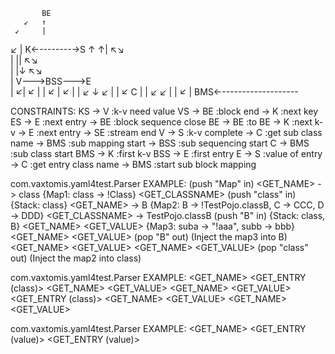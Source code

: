            BE
       ↙   ↑
     ↙     |
   ↙       |
K←--------→S
↑          ↑| ↖↘         
|          ||    ↖↘       
|          |↓       ↖↘     
|          V--->BSS--->E   
|         ↙|        ↙  |
|       ↙  |     ↙     |
|     ↙    ↓  ↙        |
|   ↙      C           |
| ↙     ↙              |
|    ↙                 | 
BMS←-------------------  

CONSTRAINTS:
KS  -> V         :k-v need value
VS  -> BE        :block end
    -> K         :next key
ES  -> E         :next entry
    -> BE        :block sequence close
BE  -> BE        :to BE
    -> K         :next k-v
    -> E         :next entry
    -> SE        :stream end
V   -> S         :k-v complete
    -> C         :get sub class name
    -> BMS       :sub mapping start
    -> BSS       :sub sequencing start
C   -> BMS       :sub class start
BMS -> K         :first k-v
BSS -> E         :first entry
E   -> S         :value of entry
    -> C         :get entry class name
    -> BMS       :start sub block mapping
    
com.vaxtomis.yaml4test.Parser EXAMPLE:
<BMS> (push "Map" in)
    <GET_NAME> -> class                 {Map1: class -> !Class}
    <GET_CLASSNAME>
    <BMS> (push "class" in)             {Stack: class}
        <GET_NAME> -> B                 {Map2: B -> !TestPojo.classB, C -> CCC, D -> DDD}
        <GET_CLASSNAME> -> TestPojo.classB
            <BMS> (push "B" in)         {Stack: class, B}
                <GET_NAME> <GET_VALUE>  {Map3: suba -> "!aaa", subb -> bbb}
                <GET_NAME> <GET_VALUE>
            <BME> (pop "B" out) (Inject the map3 into B)
        <GET_NAME> <GET_VALUE>
        <GET_NAME> <GET_VALUE>
    <BMS> (pop "class" out) (Inject the map2 into class)
<BMS>

com.vaxtomis.yaml4test.Parser EXAMPLE:
<BMS>
    <GET_NAME>
    <BSS>
        <GET_ENTRY (class)>
        <BMS>
            <GET_NAME> <GET_VALUE>
            <GET_NAME> <GET_VALUE>
        <BME>
        <GET_ENTRY (class)>
        <BMS>
            <GET_NAME> <GET_VALUE>
            <GET_NAME> <GET_VALUE>
        <BME>       
    <BSE>
<BME>    

com.vaxtomis.yaml4test.Parser EXAMPLE:
<BMS>
    <GET_NAME>
    <BSS>
        <GET_ENTRY (value)>
        <GET_ENTRY (value)>
    <BSE>
<BMS>